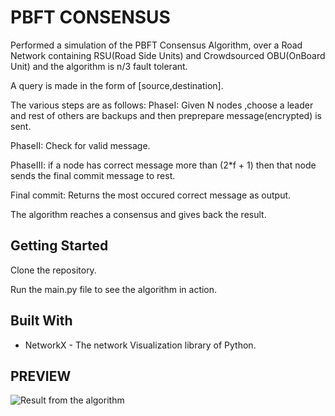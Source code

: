 # PBFT CONSENSUS

Performed a simulation of the PBFT Consensus Algorithm, over a Road Network containing RSU(Road Side Units) and Crowdsourced
OBU(OnBoard Unit) and the algorithm is n/3 fault tolerant.

A query is made in the form of [source,destination].

The various steps are as follows:
PhaseI: Given N nodes ,choose a leader and rest of others are backups and then preprepare message(encrypted) is sent.

PhaseII: Check for valid message.

PhaseIII: if a node has correct message more than (2*f + 1) then that node sends the final commit message to rest.

Final commit: Returns the most occured correct message as output.

The algorithm reaches a consensus and gives back the result.

## Getting Started

Clone the repository.

Run the main.py file to see the algorithm in action.


## Built With

* NetworkX - The network Visualization library of Python.

## PREVIEW

![Result from the algorithm](https://github.com/scarlet2131/PBFT/blob/master/path.png)



